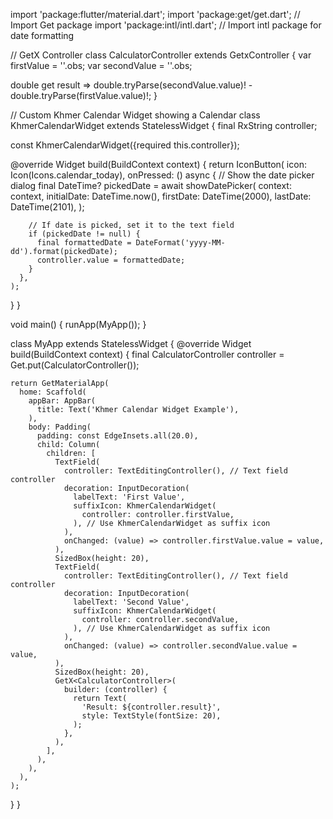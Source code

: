 import 'package:flutter/material.dart';
import 'package:get/get.dart'; // Import Get package
import 'package:intl/intl.dart'; // Import intl package for date formatting

// GetX Controller
class CalculatorController extends GetxController {
  var firstValue = ''.obs;
  var secondValue = ''.obs;

  double get result =>
      double.tryParse(secondValue.value)! - double.tryParse(firstValue.value)!;
}

// Custom Khmer Calendar Widget showing a Calendar
class KhmerCalendarWidget extends StatelessWidget {
  final RxString controller;

  const KhmerCalendarWidget({required this.controller});

  @override
  Widget build(BuildContext context) {
    return IconButton(
      icon: Icon(Icons.calendar_today),
      onPressed: () async {
        // Show the date picker dialog
        final DateTime? pickedDate = await showDatePicker(
          context: context,
          initialDate: DateTime.now(),
          firstDate: DateTime(2000),
          lastDate: DateTime(2101),
        );

        // If date is picked, set it to the text field
        if (pickedDate != null) {
          final formattedDate = DateFormat('yyyy-MM-dd').format(pickedDate);
          controller.value = formattedDate;
        }
      },
    );
  }
}

void main() {
  runApp(MyApp());
}

class MyApp extends StatelessWidget {
  @override
  Widget build(BuildContext context) {
    final CalculatorController controller = Get.put(CalculatorController());

    return GetMaterialApp(
      home: Scaffold(
        appBar: AppBar(
          title: Text('Khmer Calendar Widget Example'),
        ),
        body: Padding(
          padding: const EdgeInsets.all(20.0),
          child: Column(
            children: [
              TextField(
                controller: TextEditingController(), // Text field controller
                decoration: InputDecoration(
                  labelText: 'First Value',
                  suffixIcon: KhmerCalendarWidget(
                    controller: controller.firstValue,
                  ), // Use KhmerCalendarWidget as suffix icon
                ),
                onChanged: (value) => controller.firstValue.value = value,
              ),
              SizedBox(height: 20),
              TextField(
                controller: TextEditingController(), // Text field controller
                decoration: InputDecoration(
                  labelText: 'Second Value',
                  suffixIcon: KhmerCalendarWidget(
                    controller: controller.secondValue,
                  ), // Use KhmerCalendarWidget as suffix icon
                ),
                onChanged: (value) => controller.secondValue.value = value,
              ),
              SizedBox(height: 20),
              GetX<CalculatorController>(
                builder: (controller) {
                  return Text(
                    'Result: ${controller.result}',
                    style: TextStyle(fontSize: 20),
                  );
                },
              ),
            ],
          ),
        ),
      ),
    );
  }
}

